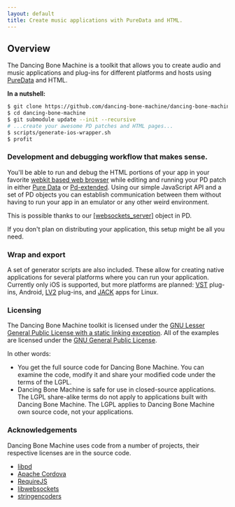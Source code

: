 ```yaml
---
layout: default
title: Create music applications with PureData and HTML.
---
```


## Overview

The Dancing Bone Machine is a toolkit that allows you to create audio and music applications and plug-ins for different platforms and hosts using [PureData](http://puredata.info) and HTML.

**In a nutshell:**

``` bash
$ git clone https://github.com/dancing-bone-machine/dancing-bone-machine.git
$ cd dancing-bone-machine
$ git submodule update --init --recursive
# ...create your awesome PD patches and HTML pages...
$ scripts/generate-ios-wrapper.sh  
$ profit
```

### Development and debugging workflow that makes sense.
 
You'll be able to run and debug the HTML portions of your app in your favorite [webkit based web browser](http://en.wikipedia.org/wiki/WebKit#Use) while editing and running your PD patch in either [Pure Data](http://puredata.info/downloads/pure-data) or [Pd-extended](http://puredata.info/downloads/pd-extended). Using our simple JavaScript API and a set of PD objects you can establish communication between them without having to run your app in an emulator or any other weird environment.

This is possible thanks to our [[websockets_server]](https://github.com/dancing-bone-machine/dancing-bone-machine/tree/master/library/dancing-bone-machine/pd/externals/src/websocket_server) object in PD.

If you don't plan on distributing your application, this setup might be all you need.

### Wrap and export

A set of generator scripts are also included. These allow for creating native applications for several platforms where you can run your application. Currently only iOS is supported, but more platforms are planned: [VST](http://en.wikipedia.org/wiki/Virtual_Studio_Technology) plug-ins, Android, [LV2](http://lv2plug.in/) plug-ins, and [JACK](http://jackaudio.org/) apps for Linux.

### Licensing

The Dancing Bone Machine toolkit is licensed under the [GNU Lesser General Public License with a static linking exception](https://github.com/dancing-bone-machine/dancing-bone-machine/blob/master/COPYING). All of the examples are licensed under the [GNU General Public License](http://www.gnu.org/licenses/gpl.html).

In other words:

* You get the full source code for Dancing Bone Machine. You can examine the code, modify it and share your modified code under the terms of the LGPL.
* Dancing Bone Machine is safe for use in closed-source applications. The LGPL share-alike terms do not apply to applications built with Dancing Bone Machine. The LGPL applies to Dancing Bone Machine own source code, not your applications.

### Acknowledgements

Dancing Bone Machine uses code from a number of projects, their respective licenses are in the source code.

* [libpd](http://libpd.cc/)
* [Apache Cordova](http://cordova.apache.org/)
* [RequireJS](http://requirejs.org)
* [libwebsockets](http://libwebsockets.org)
* [stringencoders](http://code.google.com/p/stringencoders)

